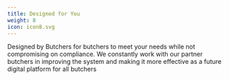 ```yaml
---
title: Designed for You
weight: 8
icon: icon8.svg
---
```


Designed by Butchers for butchers to meet your needs while not compromising on compliance. We constantly work with our partner butchers in improving the system and making it more effective as a future digital platform for all butchers